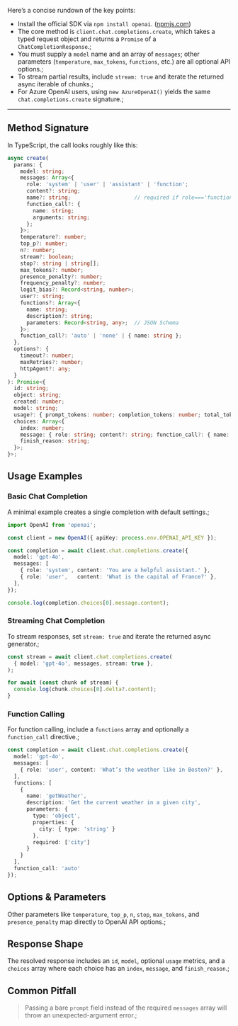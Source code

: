 ﻿Here’s a concise rundown of the key points:

* Install the official SDK via `npm install openai`. ([npmjs.com][1])
* The core method is `client.chat.completions.create`, which takes a typed request object and returns a `Promise` of a `ChatCompletionResponse`.;
* You must supply a `model` name and an array of `messages`; other parameters (`temperature`, `max_tokens`, `functions`, etc.) are all optional API options.;
* To stream partial results, include `stream: true` and iterate the returned async iterable of chunks.;
* For Azure OpenAI users, using `new AzureOpenAI()` yields the same `chat.completions.create` signature.;

---

## Method Signature

In TypeScript, the call looks roughly like this:&#x20;

```ts
async create(
  params: {
    model: string;
    messages: Array<{
      role: 'system' | 'user' | 'assistant' | 'function';
      content?: string;
      name?: string;                    // required if role==='function'
      function_call?: {
        name: string;
        arguments: string;
      };
    }>;
    temperature?: number;
    top_p?: number;
    n?: number;
    stream?: boolean;
    stop?: string | string[];
    max_tokens?: number;
    presence_penalty?: number;
    frequency_penalty?: number;
    logit_bias?: Record<string, number>;
    user?: string;
    functions?: Array<{
      name: string;
      description?: string;
      parameters: Record<string, any>;  // JSON Schema
    }>;
    function_call?: 'auto' | 'none' | { name: string };
  },
  options?: {
    timeout?: number;
    maxRetries?: number;
    httpAgent?: any;
  }
): Promise<{
  id: string;
  object: string;
  created: number;
  model: string;
  usage?: { prompt_tokens: number; completion_tokens: number; total_tokens: number };
  choices: Array<{
    index: number;
    message: { role: string; content?: string; function_call?: { name: string; arguments: string } };
    finish_reason: string;
  }>;
}>;
```

## Usage Examples

### Basic Chat Completion

A minimal example creates a single completion with default settings.;

```ts
import OpenAI from 'openai';

const client = new OpenAI({ apiKey: process.env.OPENAI_API_KEY });

const completion = await client.chat.completions.create({
  model: 'gpt-4o',
  messages: [
    { role: 'system', content: 'You are a helpful assistant.' },
    { role: 'user',   content: 'What is the capital of France?' },
  ],
});

console.log(completion.choices[0].message.content);
```

### Streaming Chat Completion

To stream responses, set `stream: true` and iterate the returned async generator.;

```ts
const stream = await client.chat.completions.create(
  { model: 'gpt-4o', messages, stream: true },
);

for await (const chunk of stream) {
  console.log(chunk.choices[0].delta?.content);
}
```

### Function Calling

For function calling, include a `functions` array and optionally a `function_call` directive.;

```ts
const completion = await client.chat.completions.create({
  model: 'gpt-4o',
  messages: [
    { role: 'user', content: 'What’s the weather like in Boston?' },
  ],
  functions: [
    {
      name: 'getWeather',
      description: 'Get the current weather in a given city',
      parameters: {
        type: 'object',
        properties: {
          city: { type: 'string' }
        },
        required: ['city']
      }
    }
  ],
  function_call: 'auto'
});
```

## Options & Parameters

Other parameters like `temperature`, `top_p`, `n`, `stop`, `max_tokens`, and `presence_penalty` map directly to OpenAI API options.;

## Response Shape

The resolved response includes an `id`, `model`, optional `usage` metrics, and a `choices` array where each choice has an `index`, `message`, and `finish_reason`.;

## Common Pitfall

> Passing a bare `prompt` field instead of the required `messages` array will throw an unexpected-argument error.;

[1]: https://www.npmjs.com/package/openai "openai - NPM"
